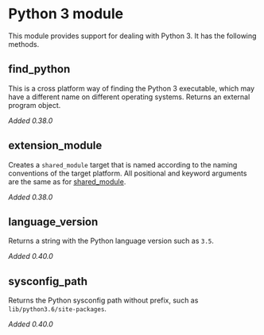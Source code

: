 # Python 3 module

This module provides support for dealing with Python 3. It has the following methods.

## find_python

This is a cross platform way of finding the Python 3 executable, which may have a different name on different operating systems. Returns an external program object.

*Added 0.38.0*

## extension_module

Creates a `shared_module` target that is named according to the naming conventions of the target platform. All positional and keyword arguments are the same as for [shared_module](Reference-manual.md#shared_module).

*Added 0.38.0*

## language_version

Returns a string with the Python language version such as `3.5`.

*Added 0.40.0*

## sysconfig_path

Returns the Python sysconfig path without prefix, such as `lib/python3.6/site-packages`.

*Added 0.40.0*
